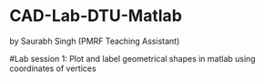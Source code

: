 # CAD-Lab-DTU-Matlab
by Saurabh Singh (PMRF Teaching Assistant)

#Lab session 1:
Plot and label geometrical shapes in matlab using coordinates of vertices
